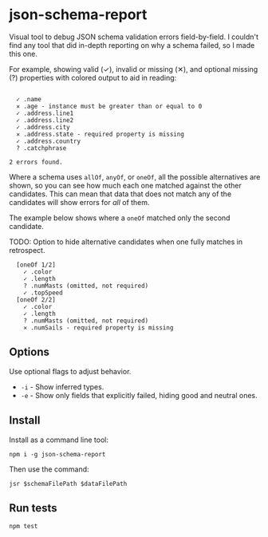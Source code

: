 # json-schema-report

Visual tool to debug JSON schema validation errors field-by-field. I couldn't
find any tool that did in-depth reporting on why a schema failed, so I made this
one.

For example, showing valid (✓), invalid or missing (✕), and optional missing
(?) properties with colored output to aid in reading:

```

  ✓ .name
  ✕ .age - instance must be greater than or equal to 0
  ✓ .address.line1
  ✓ .address.line2
  ✓ .address.city
  ✕ .address.state - required property is missing
  ✓ .address.country
  ? .catchphrase

2 errors found.
```

Where a schema uses `allOf`, `anyOf`, or `oneOf`, all the possible alternatives
are shown, so you can see how much each one matched against the other
candidates. This can mean that data that does not match any of the candidates
will show errors for _all_ of them.

The example below shows where a `oneOf` matched only the second candidate.

TODO: Option to hide alternative candidates when one fully matches in
retrospect.

```
  [oneOf 1/2]
    ✓ .color
    ✓ .length
    ? .numMasts (omitted, not required)
    ✓ .topSpeed
  [oneOf 2/2]
    ✓ .color
    ✓ .length
    ? .numMasts (omitted, not required)
    ✕ .numSails - required property is missing
```

## Options

Use optional flags to adjust behavior.

* `-i` - Show inferred types.
* `-e` - Show only fields that explicitly failed, hiding good and neutral ones.

## Install

Install as a command line tool:

```
npm i -g json-schema-report
```

Then use the command:

```
jsr $schemaFilePath $dataFilePath
```

## Run tests

```
npm test
```